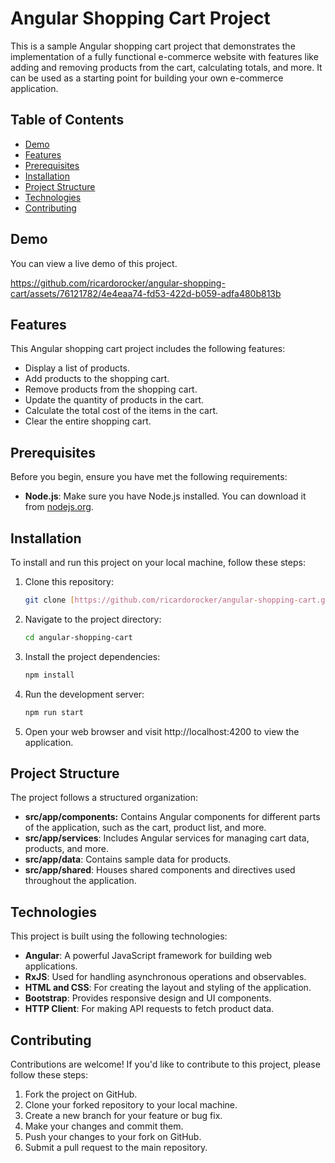 # Angular Shopping Cart Project

This is a sample Angular shopping cart project that demonstrates the implementation of a fully functional e-commerce website with features like adding and removing products from the cart, calculating totals, and more. It can be used as a starting point for building your own e-commerce application.

## Table of Contents
- [Demo](#demo)
- [Features](#features)
- [Prerequisites](#prerequisites)
- [Installation](#installation)
- [Project Structure](#project-structure)
- [Technologies](#technologies)
- [Contributing](#contributing)

## Demo

You can view a live demo of this project.

https://github.com/ricardorocker/angular-shopping-cart/assets/76121782/4e4eaa74-fd53-422d-b059-adfa480b813b


## Features

This Angular shopping cart project includes the following features:

- Display a list of products.
- Add products to the shopping cart.
- Remove products from the shopping cart.
- Update the quantity of products in the cart.
- Calculate the total cost of the items in the cart.
- Clear the entire shopping cart.

## Prerequisites

Before you begin, ensure you have met the following requirements:

- **Node.js**: Make sure you have Node.js installed. You can download it from [nodejs.org](https://nodejs.org/).

## Installation

To install and run this project on your local machine, follow these steps:

1. Clone this repository:

   ```bash
   git clone [https://github.com/ricardorocker/angular-shopping-cart.git]
2. Navigate to the project directory:

   ```bash
   cd angular-shopping-cart
3. Install the project dependencies:

   ```bash
   npm install
4. Run the development server:

   ```bash
   npm run start
5. Open your web browser and visit http://localhost:4200 to view the application.

## Project Structure
The project follows a structured organization:

- **src/app/components:** Contains Angular components for different parts of the application, such as the cart, product list, and more.
- **src/app/services**: Includes Angular services for managing cart data, products, and more.
- **src/app/data**: Contains sample data for products.
- **src/app/shared**: Houses shared components and directives used throughout the application.

## Technologies
This project is built using the following technologies:

- **Angular**: A powerful JavaScript framework for building web applications.
- **RxJS**: Used for handling asynchronous operations and observables.
- **HTML and CSS**: For creating the layout and styling of the application.
- **Bootstrap**: Provides responsive design and UI components.
- **HTTP Client**: For making API requests to fetch product data.

## Contributing
Contributions are welcome! If you'd like to contribute to this project, please follow these steps:

1. Fork the project on GitHub.
2. Clone your forked repository to your local machine.
3. Create a new branch for your feature or bug fix.
4. Make your changes and commit them.
5. Push your changes to your fork on GitHub.
6. Submit a pull request to the main repository.


